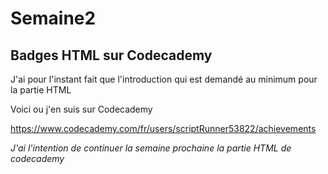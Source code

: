 # Semaine2
<h2>Badges HTML sur Codecademy</h2>

<p>J'ai pour l'instant fait que l'introduction qui est demandé au minimum pour la partie HTML</p>

<p>Voici ou j'en suis sur Codecademy</p>

https://www.codecademy.com/fr/users/scriptRunner53822/achievements

<p><i>J'ai l'intention de continuer la semaine prochaine la partie HTML de codecademy</i><p>